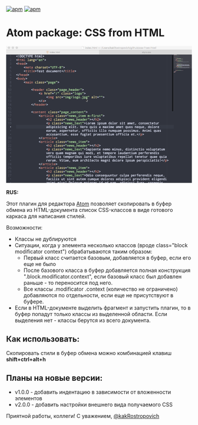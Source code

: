 [![apm](https://img.shields.io/apm/dm/css-from-html.svg)]()
[![apm](https://img.shields.io/apm/v/css-from-html.svg)]()

# Atom package: CSS from HTML

![css-from-html](https://raw.githubusercontent.com/kakRostropovich/atom-css-from-html/master/description.gif)

**RUS:**

Этот плагин для редактора [Atom](http://atom.io) позволяет скопировать в буфер обмена из HTML-документа список CSS-классов в виде готового каркаса для написания стилей.

Возможности:
- Классы не дублируются
- Ситуации, когда у элемента несколько классов (вроде class="block modificator context") обрабатываются таким образом:
    - Первый класс считается базовым, добавляется в буфер, если его еще не было
    - После базового класса в буфер добавляется полная конструкция ".block.modificator.context", если базовый класс был добавлен раньше - то переносится под него.
    - Все классы .modificator .context (количество не ограничено) добавляются по отдельности, если еще не присутствуют в буфере.
- Если в HTML-документе выделить фрагмент и запустить плагин, то в буфер попадут только классы из выделенной области. Если выделения нет - классы берутся из всего документа.

## Как использовать:
Скопировать стили в буфер обмена можно комбинацией клавиш **shift+ctrl+alt+h**

## Планы на новые версии:

- v1.0.0 - добавить индентацию в зависимости от вложенности элементов
- v2.0.0 - добавить настройки внешнего вида получаемого CSS

Приятной работы, коллеги!
С уважением, [@kakRostropovich](https://twitter.com/kakrostropovich)
